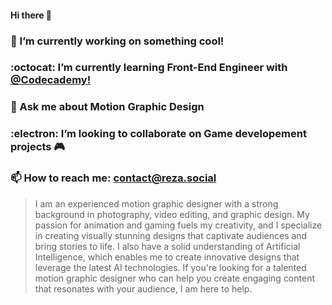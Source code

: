 #### Hi there 👋

### 🔭 I’m currently working on something cool!
### :octocat: I’m currently learning Front-End Engineer with [@Codecademy!](https://github.com/Codecademy)
### 💬 Ask me about Motion Graphic Design
### :electron: I’m looking to collaborate on Game developement projects 🎮
### 📫 How to reach me: contact@reza.social
>I am an experienced motion graphic designer with a strong background in photography, video editing, and graphic design. My passion for animation and gaming fuels my creativity, and I specialize in creating visually stunning designs that captivate audiences and bring stories to life. I also have a solid understanding of Artificial Intelligence, which enables me to create innovative designs that leverage the latest AI technologies. If you're looking for a talented motion graphic designer who can help you create engaging content that resonates with your audience, I am here to help.
<!--
**l2eza/l2eza** is a ✨ _special_ ✨ repository because its `README.md` (this file) appears on your GitHub profile.

Here are some ideas to get you started:

- 🔭 I’m currently working on ...
- 🌱 I’m currently learning ...
- 👯 I’m looking to collaborate on ...
- 🤔 I’m looking for help with ...
- 💬 Ask me about ...
- 📫 How to reach me: ...
- 😄 Pronouns: ...
- ⚡ Fun fact: ...
-->
